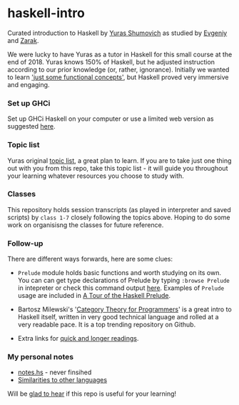 # haskell-intro

Curated introduction to Haskell by [Yuras Shumovich](https://twitter.com/shumovichy)
as studied by [Evgeniy](https://twitter.com/PogrebnyakE) and [Zarak](https://github.com/zarak).

We were lucky to have Yuras as a tutor in Haskell for this small course
at the end of 2018. Yuras knows 150% of Haskell, but he adjusted instruction according to our prior knowledge (or, rather, ignorance). Initially we wanted to learn ['just some functional concepts'](how_we_started.md), but Haskell proved very immersive
and engaging. 

### Set up GHCi 

Set up GHCi Haskell on your computer or use a limited web version as
suggested [here](setup.md).

### Topic list 

Yuras original [topic list](topics.md), a great plan to learn. If you are to take 
just one thing out with you from this repo, take this topic list - it will guide you 
throughout your learning whatever resources you choose to study with.  

### Classes 

This repository holds session transcripts (as played in interpreter and saved scripts) by `class 1-7` closely following the topics above. Hoping to do some work on organisisng the classes for future reference. 

### Follow-up

There are different ways forwards, here are some clues:

- `Prelude` module holds basic functions and worth studying on its own. You can can get type declarations of Prelude by typing `:browse Prelude` in intepreter or check this command output [here](browse_prelude.hs). Examples of `Prelude` usage are included in [A Tour of the Haskell Prelude][pre]. 

[pre]: http://www.cse.chalmers.se/edu/course/TDA555/tourofprelude.html

- Bartosz Milewski's '[Category Theory for Programmers][ctp]' is a great intro to 
  Haskell itself, written in  very good technical language and rolled at a very readable pace. It is a top trending repository on Github. 
  
[ctp]: https://github.com/hmemcpy/milewski-ctfp-pdf

- Extra links for [quick and longer readings](biblio.md).

### My personal notes
- [notes.hs](notes.hs) - never finsihed 
- [Similarities to other languages](sim.md)

Will be [glad to hear](https://twitter.com/PogrebnyakE/status/1082306102468005891) if this repo is useful for your learning!
